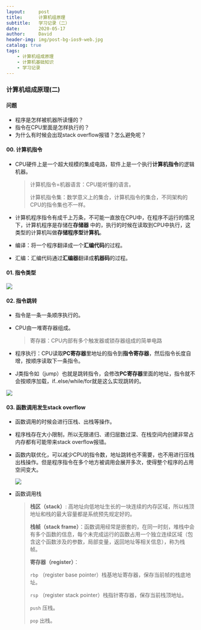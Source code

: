 ```yaml
---
layout:     post
title:      计算机组原理
subtitle:   学习记录（二）
date:       2020-05-17
author:     David
header-img: img/post-bg-ios9-web.jpg
catalog: true
tags:
    - 计算机组成原理
    - 计算机基础知识
    - 学习记录
---
```

### 计算机组成原理(二)

#### 问题

* 程序是怎样被机器所读懂的？
* 指令在CPU里面是怎样执行的？
* 为什么有时候会出现stack overflow报错？怎么避免呢？

#### 00. 计算机指令

* CPU硬件上是一个超大规模的集成电路，软件上是一个执行**计算机指令**的逻辑机器。


  > 计算机指令=机器语言：CPU能听懂的语言。
  >
  > 计算机指令集：数学意义上的集合，计算机指令的集合，不同架构的CPU的指令集也不一样。


* 计算机程序指令有成千上万条，不可能一直放在CPU中，在程序不运行的情况下，计算机程序是存储在**存储器** 中的，执行的时候在读取到CPU中执行，这类型的计算机叫做**存储程序型计算机**。


* 编译：将一个程序翻译成一个**汇编代码**的过程。


* 汇编：汇编代码通过**汇编器**翻译成**机器码**的过程。

#### 01. 指令类型

![](http://cdn.davidyw.cn/%E6%8C%87%E4%BB%A4%E7%B1%BB%E5%9E%8B.jpeg)

#### 02. 指令跳转

* 指令是一条一条顺序执行的。


* CPU由一堆寄存器组成。

  > 寄存器：CPU内部有多个触发器或锁存器组成的简单电路
  
* 程序执行：CPU读取**PC寄存器**里地址的指令到**指令寄存器**，然后指令长度自增，按顺序读取下一条指令。


* J类指令如（jump）也就是跳转指令，会修改**PC寄存器**里面的地址，指令就不会按顺序加载，if..else/while/for就是这么实现跳转的。

![](http://cdn.davidyw.cn/cdba5c17a04f0dd5ef05b70368b9a96f%20%281%29.jpg)

#### 03. 函数调用发生stack overflow

* 函数调用的时候会进行压栈、出栈等操作。


* 程序栈存在大小限制，所以无限递归、递归层数过深、在栈空间内创建非常占内存都有可能带来stack overflow报错。


* 函数内联优化，可以减少CPU的指令数，地址跳转也不需要，也不用进行压栈出栈操作。但是程序指令在多个地方被调用会展开多次，使得整个程序的占用空间变大。


  ![](http://cdn.davidyw.cn/d0c75219d3a528c920c2a593daaf77be%20%281%29.jpeg)

* 函数调用栈


  > **栈区（stack）**: 高地址向低地址生长的一块连续的内存区域，所以栈顶地址和栈的最大容量都是系统预先规定好的。
  >
  > **栈帧（stack frame）**：函数调用经常是嵌套的，在同一时刻，堆栈中会有多个函数的信息，每个未完成运行的函数占用一个独立连续区域（包含这个函数涉及的参数，局部变量，返回地址等相关信息），称为栈帧。
  >
  > **寄存器（register）**：
  >
  > `rbp` （register base pointer）栈基地址寄存器，保存当前帧的栈底地址。
  >
  > `rsp` （register stack pointer）栈指针寄存器，保存当前栈顶地址。
  >
  > `push` 压栈。
  >
  > `pop` 出栈。